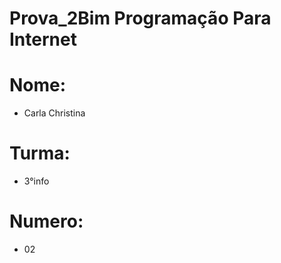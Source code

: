 # Prova_2Bim Programação Para Internet

# Nome:
* Carla Christina

# Turma:
* 3°info

# Numero:
* 02

